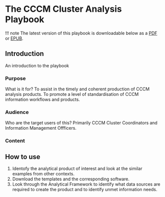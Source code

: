 # The CCCM Cluster Analysis Playbook


!!! note
    The latest version of this playbook is downloadable below as a [PDF](/files/CCCM-Cluster-Analysis-Playbook.pdf) or [EPUB](/files/CCCM-Cluster-Analysis-Playbook.epub).

## Introduction
An introduction to the playbook

### Purpose

What is it for?
To assist in the timely and coherent production of CCCM analysis products. To promote a level of standardisation of CCCM information workflows and products. 

### Audience

Who are the target users of this?
Primarily CCCM Cluster Coordinators and Information Management Offficers.

### Content

## How to use
1. Identofy the analytical product of interest and look at the similar examples from other contexts.
2. Download the templates and the corresponding software.
3. Look through the Analytical Framework to identify what data sources are required to create the product and to identify unmet information needs.
